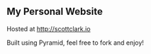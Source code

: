 My Personal Website
-------------------

Hosted at http://scottclark.io

Built using Pyramid, feel free to fork and enjoy!
